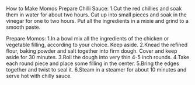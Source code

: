 How to Make Momos
Prepare Chilli Sauce:
1.Cut the red chillies and soak them in water for about two hours. Cut up into small pieces and soak in the vinegar for one to two hours. Put all the ingredients in a mixie and grind to a smooth paste.

Prepare Momos:
1.In a bowl mix all the ingredients of the chicken or vegetable filling, according to your choice. Keep aside.
2.Knead the refined flour, baking powder and salt together into firm dough. Cover and keep aside for 30 minutes.
3.Roll the dough into very thin 4-5 inch rounds.
4.Take each round piece and place some filling in the center.
5.Bring the edges together and twist to seal it.
6.Steam in a steamer for about 10 minutes and serve hot with chilly sauce.